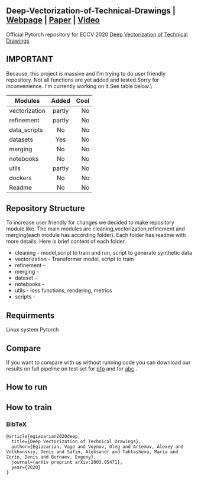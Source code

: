 ## Deep-Vectorization-of-Technical-Drawings | [Webpage](http://adase.group/3ddl/projects/vectorization/) | [Paper](https://arxiv.org/abs/2003.05471) | [Video](https://www.youtube.com/watch?v=lnQNzHJOLvE&t=15s)
Official Pytorch repository for ECCV 2020 [Deep Vectorization of Technical Drawings]()

## IMPORTANT
Because, this project is massive and I'm trying to do user friendly repository.
Not all functions are yet added and tested.Sorry for  inconvenience.
I'm currently working on it.See table below.\

| Modules       | Added         | Cool  |
| ------------- |:-------------:| -----:|
| vectorization | partly        |    No |
| refinement    | partly        |    No |
| data_scripts  | No            |    No |
| datasets      | Yes           |    No |
| merging       | No            |    No |
| notebooks     | No            |    No |
| utils         | partly        |    No |
| dockers       | No            |    No |
| Readme        | No            |    No |

## Repository Structure

To increase user friendly for changes we decided to make repository module like.
The main modules are cleaning,vectorization,refinement and merging(each module has according folder).
Each folder has readme with more details. Here is brief content of each folder.

* cleaning - model,script to train and run, script to generate synthetic data 
* vectorization - Transformer model, script to train
* refinement - 
* merging - 
* dataset - 
* notebooks -  
* utils - loss functions, rendering, metrics
* scripts -

## Requirments
Linux system 
Pytorch


## Compare 

If you want to compare with us without running code you can download our results on full pipeline on test set
for [pfp](https://drive.google.com/file/d/1FGm-JQsvOa5sbi_f_-MMl1XC5Z8JGe0F/view?usp=sharing) and for 
[abc](https://drive.google.com/file/d/1lR5lea3sY4Bhp9QL4MmmPs0kqZ5voPGu/view?usp=sharing) .
## How to run 



## How to train 

### BibTeX
```
@article{egiazarian2020deep,
  title={Deep Vectorization of Technical Drawings},
  author={Egiazarian, Vage and Voynov, Oleg and Artemov, Alexey and Volkhonskiy, Denis and Safin, Aleksandr and Taktasheva, Maria and Zorin, Denis and Burnaev, Evgeny},
  journal={arXiv preprint arXiv:2003.05471},
  year={2020}
}